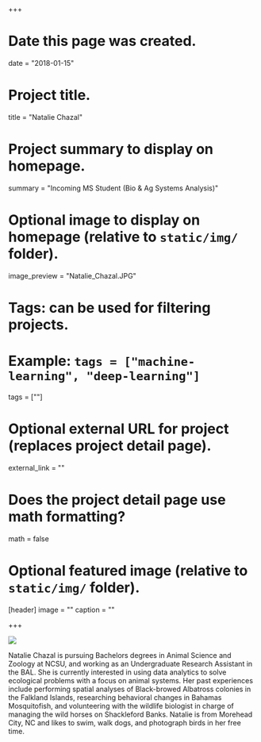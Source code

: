 +++
# Date this page was created.
date = "2018-01-15"

# Project title.
title = "Natalie Chazal"

# Project summary to display on homepage.
summary = "Incoming MS Student (Bio & Ag Systems Analysis)"

# Optional image to display on homepage (relative to `static/img/` folder).
image_preview = "Natalie_Chazal.JPG"

# Tags: can be used for filtering projects.
# Example: `tags = ["machine-learning", "deep-learning"]`
tags = [""]

# Optional external URL for project (replaces project detail page).
external_link = ""

# Does the project detail page use math formatting?
math = false

# Optional featured image (relative to `static/img/` folder).
[header]
image = ""
caption = ""

+++

![](/img/Natalie_Chazal.JPG)

Natalie Chazal is pursuing Bachelors degrees in Animal Science and Zoology at NCSU, and working as an Undergraduate Research Assistant in the BAL. She is currently interested in using data analytics to solve ecological problems with a focus on animal systems. Her past experiences include performing spatial analyses of Black-browed Albatross colonies in the Falkland Islands, researching behavioral changes in Bahamas Mosquitofish, and volunteering with the wildlife biologist in charge of managing the wild horses on Shackleford Banks. Natalie is from Morehead City, NC and likes to swim, walk dogs, and photograph birds in her free time.  
